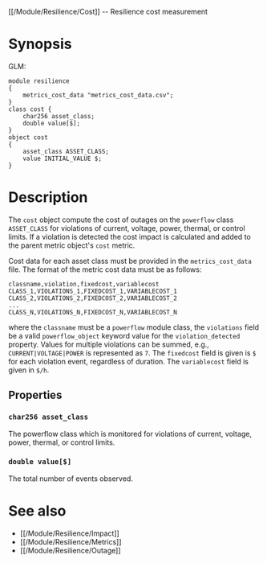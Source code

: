 [[/Module/Resilience/Cost]] -- Resilience cost measurement

# Synopsis

GLM:

~~~
module resilience
{
    metrics_cost_data "metrics_cost_data.csv";    
}
class cost {
    char256 asset_class;
    double value[$];
}
object cost 
{
    asset_class ASSET_CLASS;
    value INITIAL_VALUE $;
}
~~~

# Description

The `cost` object compute the cost of outages on the `powerflow` class `ASSET_CLASS` for violations of current, voltage, power, thermal, or control limits.  If a violation is detected the cost impact is calculated and added to the parent metric object's `cost` metric. 

Cost data for each asset class must be provided in the `metrics_cost_data` file.  The format of the metric cost data must be as follows:

~~~
classname,violation,fixedcost,variablecost
CLASS_1,VIOLATIONS_1,FIXEDCOST_1,VARIABLECOST_1
CLASS_2,VIOLATIONS_2,FIXEDCOST_2,VARIABLECOST_2
...
CLASS_N,VIOLATIONS_N,FIXEDCOST_N,VARIABLECOST_N
~~~

where the `classname` must be a `powerflow` module class, the `violations` field be a valid `powerflow_object` keyword value for the `violation_detected` property.  Values for multiple violations can be summed, e.g., `CURRENT|VOLTAGE|POWER` is represented as `7`.  The `fixedcost` field is given is `$` for each violation event, regardless of duration.  The `variablecost` field is given in `$/h`.

## Properties

### `char256 asset_class`

The powerflow class which is monitored for violations of current, voltage, power, thermal, or control limits.

### `double value[$]`

The total number of events observed.

# See also

* [[/Module/Resilience/Impact]]
* [[/Module/Resilience/Metrics]]
* [[/Module/Resilience/Outage]]
